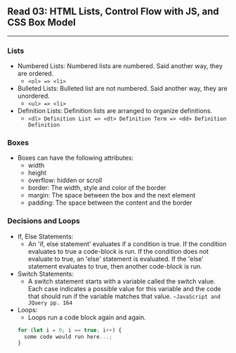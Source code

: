 ## Read 03: HTML Lists, Control Flow with JS, and CSS Box Model

---

### Lists

- Numbered Lists: Numbered lists are numbered. Said another way, they are ordered.
  - `<ol> => <li>`
- Bulleted Lists: Bulleted list are not numbered. Said another way, they are unordered.
  - `<ul> => <li>`
- Definition Lists: Definition lists are arranged to organize definitions.
  - `<dl> Definition List => <dt> Definition Term => <dd> Definition Definition`

### Boxes

- Boxes can have the following attributes:
  - width
  - height
  - overflow: hidden or scroll
  - border: The width, style and color of the border
  - margin: The space between the box and the next element
  - padding: The space between the content and the border

### Decisions and Loops

- If, Else Statements:
  - An 'if, else statement' evaluates if a condition is true. If the condition evaluates to true a code-block is run. If the condition does not evaluate to true, an 'else' statement is evaluated. If the 'else' statement evaluates to true, then another code-block is run.
- Switch Statements:
  - A switch statement starts with a variable called the switch value. Each case indicates a possible value for this variable and the code that should run if the variable matches that value.
    `~JavaScript and JQuery pp. 164`
- Loops:
  - Loops run a code block again and again.
  ```js
  for (let i = 0; i == true; i++) {
    some code would run here...;
  }
  ```
